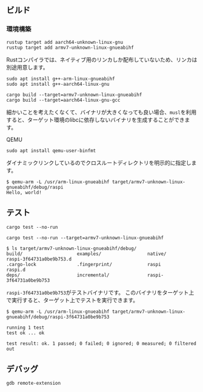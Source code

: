 ## ビルド

### 環境構築

```
rustup target add aarch64-unknown-linux-gnu
rustup target add armv7-unknown-linux-gnueabihf
```

Rustコンパイラでは、ネイティブ用のリンカしか配布していないため、リンカは別途用意します。

```
sudo apt install g++-arm-linux-gnueabihf
sudo apt install g++-aarch64-linux-gnu
```

```
cargo build --target=armv7-unknown-linux-gnueabihf
cargo build --target=aarch64-linux-gnu-gcc
```

細かいことを考えたくなくて、バイナリが大きくなっても良い場合、`musl`を利用すると、ターゲット環境のlibcに依存しないバイナリを生成することができます。

QEMU

```
sudo apt install qemu-user-binfmt
```

ダイナミックリンクしているのでクロスルートディレクトリを明示的に指定します。

```
$ qemu-arm -L /usr/arm-linux-gnueabihf target/armv7-unknown-linux-gnueabihf/debug/raspi
Hello, world!
```

## テスト

```
cargo test --no-run
```

```
cargo test --no-run --target=armv7-unknown-linux-gnueabihf
```

```
$ ls target/armv7-unknown-linux-gnueabihf/debug/
build/                    examples/                 native/                   raspi-3f64731a0be9b753.d  
.cargo-lock               .fingerprint/             raspi                     raspi.d                   
deps/                     incremental/              raspi-3f64731a0be9b753
```

`raspi-3f64731a0be9b753`がテストバイナリです。
このバイナリをターゲット上で実行すると、ターゲット上でテストを実行できます。

```
$ qemu-arm -L /usr/arm-linux-gnueabihf target/armv7-unknown-linux-gnueabihf/debug/raspi-3f64731a0be9b753

running 1 test
test ok ... ok

test result: ok. 1 passed; 0 failed; 0 ignored; 0 measured; 0 filtered out
```

## デバッグ

`gdb remote-extension`